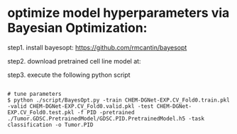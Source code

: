 # optimize model hyperparameters via Bayesian Optimization: 

step1. install bayesopt: https://github.com/rmcantin/bayesopt

step2. download pretrained cell line model at:

step3. execute the following python script

```{python}

# tune parameters
$ python ./script/BayesOpt.py -train CHEM-DGNet-EXP.CV_Fold0.train.pkl -valid CHEM-DGNet-EXP.CV_Fold0.valid.pkl -test CHEM-DGNet-EXP.CV_Fold0.test.pkl -f PID -pretrained ./Tumor.GDSC.PretrainedModel/GDSC.PID.PretrainedModel.h5 -task classification -o Tumor.PID  
```
